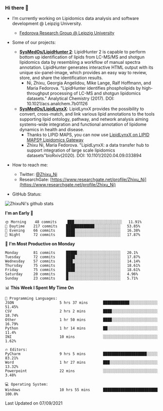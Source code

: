 ### Hi there 👋

- I’m currently working on Lipidomics data analysis and software development @ Leipzig University.
  + [Fedorova Research Group @ Leipzig University](https://home.uni-leipzig.de/fedorova/)
- Some of our projects:
  + **[SysMedOs/LipidHunter 2](https://github.com/SysMedOs/lipidhunter)**: LipidHunter 2 is capable to perform bottom up identification of lipids from LC-MS/MS and shotgun lipidomics data by resembling a workflow of manual spectra annotation. LipidHunter generates interactive HTML output with its unique six-panel-image, which provides an easy way to review, store, and share the identification results. 
    * Ni, Zhixu, Georgia Angelidou, Mike Lange, Ralf Hoffmann, and Maria Fedorova. "LipidHunter identifies phospholipids by high-throughput processing of LC-MS and shotgun lipidomics datasets." Analytical Chemistry (2017). DOI: 10.1021/acs.analchem.7b01126
  + **[SysMedOs/LipidLynxX](https://github.com/SysMedOs/LipidLynxX)**: LipidLynxX provides the possibility to convert, cross-match, and link various lipid annotations to the tools supporting lipid ontology, pathway, and network analysis aiming systems-wide integration and functional annotation of lipidome dynamics in health and disease.
    * Thanks to LIPID MAPS, you can now use [LipidLynxX on LIPID MAPS® Lipidomics Gateway](http://lipidmaps.org/lipidlynxx/)
    * Zhixu Ni, Maria Fedorova. "LipidLynxX: a data transfer hub to support integration of large scale lipidomics datasets"bioRxiv(2020). DOI: 10.1101/2020.04.09.033894
- How to reach me:
  + Twitter: [@Zhixu_Ni](https://twitter.com/Zhixu_Ni)
  + ResearchGate: [https://www.researchgate.net/profile/Zhixu_Ni](https://www.researchgate.net/profile/Zhixu_Ni)

- GitHub Status:

![ZhixuNi's github stats](https://github-readme-stats.vercel.app/api?username=ZhixuNi&show_icons=true&hide=issues)

<!--START_SECTION:waka-->
**I'm an Early 🐤** 

```text
🌞 Morning    48 commits     ███░░░░░░░░░░░░░░░░░░░░░░   11.91% 
🌆 Daytime    217 commits    █████████████░░░░░░░░░░░░   53.85% 
🌃 Evening    66 commits     ████░░░░░░░░░░░░░░░░░░░░░   16.38% 
🌙 Night      72 commits     ████░░░░░░░░░░░░░░░░░░░░░   17.87%

```
📅 **I'm Most Productive on Monday** 

```text
Monday       81 commits     █████░░░░░░░░░░░░░░░░░░░░   20.1% 
Tuesday      72 commits     ████░░░░░░░░░░░░░░░░░░░░░   17.87% 
Wednesday    57 commits     ███░░░░░░░░░░░░░░░░░░░░░░   14.14% 
Thursday     75 commits     ████░░░░░░░░░░░░░░░░░░░░░   18.61% 
Friday       75 commits     ████░░░░░░░░░░░░░░░░░░░░░   18.61% 
Saturday     20 commits     █░░░░░░░░░░░░░░░░░░░░░░░░   4.96% 
Sunday       23 commits     █░░░░░░░░░░░░░░░░░░░░░░░░   5.71%

```


📊 **This Week I Spent My Time On** 

```text
💬 Programming Languages: 
JSON                     5 hrs 37 mins       ████████████░░░░░░░░░░░░░   51.45% 
CSV                      2 hrs 2 mins        ████░░░░░░░░░░░░░░░░░░░░░   18.74% 
Other                    1 hr 50 mins        ████░░░░░░░░░░░░░░░░░░░░░   16.79% 
Python                   1 hr 14 mins        ██░░░░░░░░░░░░░░░░░░░░░░░   11.4% 
INI                      10 mins             ░░░░░░░░░░░░░░░░░░░░░░░░░   1.62%

🔥 Editors: 
PyCharm                  9 hrs 5 mins        ████████████████████░░░░░   83.21% 
Word                     1 hr 27 mins        ███░░░░░░░░░░░░░░░░░░░░░░   13.32% 
Powerpoint               22 mins             ░░░░░░░░░░░░░░░░░░░░░░░░░   3.48%

💻 Operating System: 
Windows                  10 hrs 55 mins      █████████████████████████   100.0%

```


 Last Updated on 07/09/2021
<!--END_SECTION:waka-->
